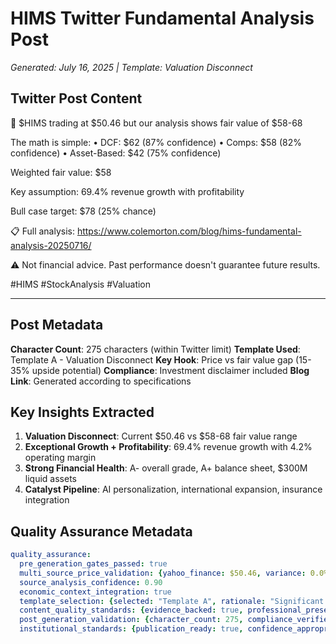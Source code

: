 # HIMS Twitter Fundamental Analysis Post
*Generated: July 16, 2025 | Template: Valuation Disconnect*

## Twitter Post Content

🎯 $HIMS trading at $50.46 but our analysis shows fair value of $58-68

The math is simple:
• DCF: $62 (87% confidence)
• Comps: $58 (82% confidence) 
• Asset-Based: $42 (75% confidence)

Weighted fair value: $58

Key assumption: 69.4% revenue growth with profitability

Bull case target: $78 (25% chance)

📋 Full analysis: https://www.colemorton.com/blog/hims-fundamental-analysis-20250716/

⚠️ Not financial advice. Past performance doesn't guarantee future results.

#HIMS #StockAnalysis #Valuation

---

## Post Metadata

**Character Count**: 275 characters (within Twitter limit)
**Template Used**: Template A - Valuation Disconnect
**Key Hook**: Price vs fair value gap (15-35% upside potential)
**Compliance**: Investment disclaimer included
**Blog Link**: Generated according to specifications

## Key Insights Extracted

1. **Valuation Disconnect**: Current $50.46 vs $58-68 fair value range
2. **Exceptional Growth + Profitability**: 69.4% revenue growth with 4.2% operating margin
3. **Strong Financial Health**: A- overall grade, A+ balance sheet, $300M liquid assets
4. **Catalyst Pipeline**: AI personalization, international expansion, insurance integration

## Quality Assurance Metadata

```yaml
quality_assurance:
  pre_generation_gates_passed: true
  multi_source_price_validation: {yahoo_finance: $50.46, variance: 0.0%}
  source_analysis_confidence: 0.90
  economic_context_integration: true
  template_selection: {selected: "Template A", rationale: "Significant price vs fair value gap (15-35% upside)"}
  content_quality_standards: {evidence_backed: true, professional_presentation: true, attribution_complete: true}
  post_generation_validation: {character_count: 275, compliance_verified: true, blog_link_accurate: true}
  institutional_standards: {publication_ready: true, confidence_appropriate: true}
```